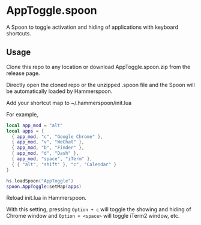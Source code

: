 # AppToggle.spoon
A Spoon to toggle activation and hiding of applications with keyboard shortcuts.

## Usage
Clone this repo to any location or download AppToggle.spoon.zip from the release page.

Directly open the cloned repo or the unzipped .spoon file and the Spoon will be automatically loaded by Hammerspoon.

Add your shortcut map to ~/.hammerspoon/init.lua

For example,
``` lua
local app_mod = "alt"
local apps = {
  { app_mod, "c", "Google Chrome" },
  { app_mod, "v", "WeChat" },
  { app_mod, "b", "Finder" },
  { app_mod, "d", "Dash" },
  { app_mod, "space", "iTerm" },
  { { "alt", "shift" }, "c", "Calendar" }
}

hs.loadSpoon("AppToggle")
spoon.AppToggle:setMap(apps)
```
Reload init.lua in Hammerspoon.

With this setting, pressing `Option + c` will toggle the showing and hiding of Chrome window and `Option + <space>` will toggle iTerm2 window, etc.
